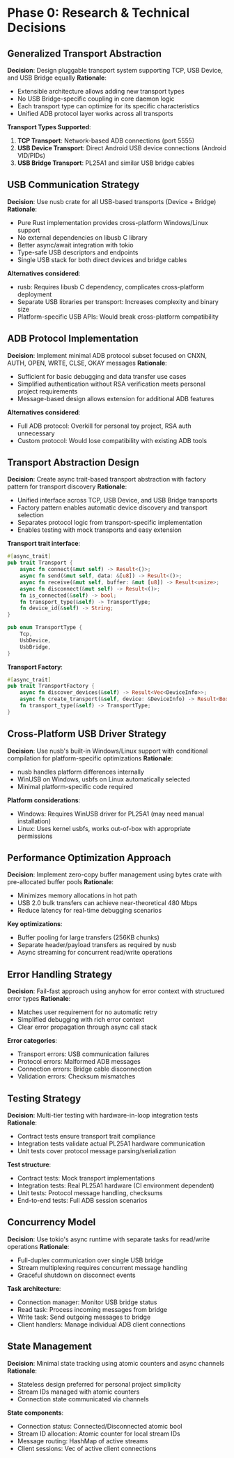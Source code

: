 # Phase 0: Research & Technical Decisions

## Generalized Transport Abstraction

**Decision**: Design pluggable transport system supporting TCP, USB Device, and USB Bridge equally
**Rationale**:
- Extensible architecture allows adding new transport types
- No USB Bridge-specific coupling in core daemon logic
- Each transport type can optimize for its specific characteristics
- Unified ADB protocol layer works across all transports

**Transport Types Supported**:
1. **TCP Transport**: Network-based ADB connections (port 5555)
2. **USB Device Transport**: Direct Android USB device connections (Android VID/PIDs)
3. **USB Bridge Transport**: PL25A1 and similar USB bridge cables

## USB Communication Strategy

**Decision**: Use nusb crate for all USB-based transports (Device + Bridge)
**Rationale**:
- Pure Rust implementation provides cross-platform Windows/Linux support
- No external dependencies on libusb C library
- Better async/await integration with tokio
- Type-safe USB descriptors and endpoints
- Single USB stack for both direct devices and bridge cables

**Alternatives considered**:
- rusb: Requires libusb C dependency, complicates cross-platform deployment
- Separate USB libraries per transport: Increases complexity and binary size
- Platform-specific USB APIs: Would break cross-platform compatibility

## ADB Protocol Implementation

**Decision**: Implement minimal ADB protocol subset focused on CNXN, AUTH, OPEN, WRTE, CLSE, OKAY messages
**Rationale**:
- Sufficient for basic debugging and data transfer use cases
- Simplified authentication without RSA verification meets personal project requirements
- Message-based design allows extension for additional ADB features

**Alternatives considered**:
- Full ADB protocol: Overkill for personal toy project, RSA auth unnecessary
- Custom protocol: Would lose compatibility with existing ADB tools

## Transport Abstraction Design

**Decision**: Create async trait-based transport abstraction with factory pattern for transport discovery
**Rationale**:
- Unified interface across TCP, USB Device, and USB Bridge transports
- Factory pattern enables automatic device discovery and transport selection
- Separates protocol logic from transport-specific implementation
- Enables testing with mock transports and easy extension

**Transport trait interface**:
```rust
#[async_trait]
pub trait Transport {
    async fn connect(&mut self) -> Result<()>;
    async fn send(&mut self, data: &[u8]) -> Result<()>;
    async fn receive(&mut self, buffer: &mut [u8]) -> Result<usize>;
    async fn disconnect(&mut self) -> Result<()>;
    fn is_connected(&self) -> bool;
    fn transport_type(&self) -> TransportType;
    fn device_id(&self) -> String;
}

pub enum TransportType {
    Tcp,
    UsbDevice,
    UsbBridge,
}
```

**Transport Factory**:
```rust
#[async_trait]
pub trait TransportFactory {
    async fn discover_devices(&self) -> Result<Vec<DeviceInfo>>;
    async fn create_transport(&self, device: &DeviceInfo) -> Result<Box<dyn Transport>>;
    fn transport_type(&self) -> TransportType;
}
```

## Cross-Platform USB Driver Strategy

**Decision**: Use nusb's built-in Windows/Linux support with conditional compilation for platform-specific optimizations
**Rationale**:
- nusb handles platform differences internally
- WinUSB on Windows, usbfs on Linux automatically selected
- Minimal platform-specific code required

**Platform considerations**:
- Windows: Requires WinUSB driver for PL25A1 (may need manual installation)
- Linux: Uses kernel usbfs, works out-of-box with appropriate permissions

## Performance Optimization Approach

**Decision**: Implement zero-copy buffer management using bytes crate with pre-allocated buffer pools
**Rationale**:
- Minimizes memory allocations in hot path
- USB 2.0 bulk transfers can achieve near-theoretical 480 Mbps
- Reduce latency for real-time debugging scenarios

**Key optimizations**:
- Buffer pooling for large transfers (256KB chunks)
- Separate header/payload transfers as required by nusb
- Async streaming for concurrent read/write operations

## Error Handling Strategy

**Decision**: Fail-fast approach using anyhow for error context with structured error types
**Rationale**:
- Matches user requirement for no automatic retry
- Simplified debugging with rich error context
- Clear error propagation through async call stack

**Error categories**:
- Transport errors: USB communication failures
- Protocol errors: Malformed ADB messages
- Connection errors: Bridge cable disconnection
- Validation errors: Checksum mismatches

## Testing Strategy

**Decision**: Multi-tier testing with hardware-in-loop integration tests
**Rationale**:
- Contract tests ensure transport trait compliance
- Integration tests validate actual PL25A1 hardware communication
- Unit tests cover protocol message parsing/serialization

**Test structure**:
- Contract tests: Mock transport implementations
- Integration tests: Real PL25A1 hardware (CI environment dependent)
- Unit tests: Protocol message handling, checksums
- End-to-end tests: Full ADB session scenarios

## Concurrency Model

**Decision**: Use tokio's async runtime with separate tasks for read/write operations
**Rationale**:
- Full-duplex communication over single USB bridge
- Stream multiplexing requires concurrent message handling
- Graceful shutdown on disconnect events

**Task architecture**:
- Connection manager: Monitor USB bridge status
- Read task: Process incoming messages from bridge
- Write task: Send outgoing messages to bridge
- Client handlers: Manage individual ADB client connections

## State Management

**Decision**: Minimal state tracking using atomic counters and async channels
**Rationale**:
- Stateless design preferred for personal project simplicity
- Stream IDs managed with atomic counters
- Connection state communicated via channels

**State components**:
- Connection status: Connected/Disconnected atomic bool
- Stream ID allocation: Atomic counter for local stream IDs
- Message routing: HashMap of active streams
- Client sessions: Vec of active client connections